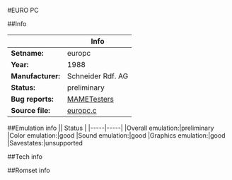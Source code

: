 #EURO PC

##Info

||Info|
|-----|-----|
|**Setname:**|europc
|**Year:**|1988
|**Manufacturer:**|Schneider Rdf. AG
|**Status:**|preliminary
|**Bug reports:**|[MAMETesters](http://mametesters.org/view_all_set.php?type=1&temporary=y&search=europc.c)
|**Source file:**|[europc.c](https://github.com/mamedev/mame/blob/master/src/mess/drivers/europc.c)

##Emulation info
|| Status |
|-----|-----|
|Overall emulation:|preliminary
|Color emulation:|good
|Sound emulation:|good
|Graphics emulation:|good
|Savestates:|unsupported

##Tech info

##Romset info

<!--- START OF EDITED COMMENT DO NOT TOUCH TEXT ABOVE-->
